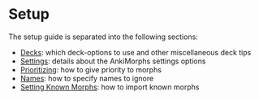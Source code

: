 # Setup

The setup guide is separated into the following sections:

* [Decks](setup/decks.md): which deck-options to use and other miscellaneous deck tips 
* [Settings](setup/settings.md): details about the AnkiMorphs settings options
* [Prioritizing](setup/prioritizing.md): how to give priority to morphs
* [Names](setup/names.md): how to specify names to ignore
* [Setting Known Morphs](setup/setting-known-morphs.md): how to import known morphs
